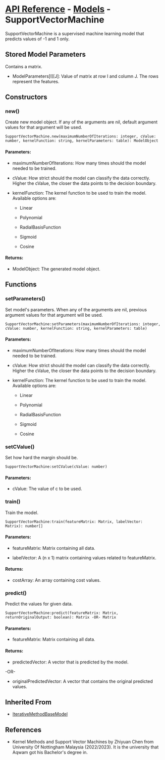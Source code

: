 # [API Reference](../../API.md) - [Models](../Models.md) - SupportVectorMachine

SupportVectorMachine is a supervised machine learning model that predicts values of -1 and 1 only.

## Stored Model Parameters

Contains a matrix.  

* ModelParameters[I][J]: Value of matrix at row I and column J. The rows represent the features.

## Constructors

### new()

Create new model object. If any of the arguments are nil, default argument values for that argument will be used.

```
SupportVectorMachine.new(maximumNumberOfIterations: integer, cValue: number, kernelFunction: string, kernelParameters: table): ModelObject
```

#### Parameters:

* maximumNumberOfIterations: How many times should the model needed to be trained.

* cValue: How strict should the model can classify the data correctly. Higher the cValue, the closer the data points to the decision boundary.

* kernelFunction: The kernel function to be used to train the model. Available options are:
  
  *  Linear

  *  Polynomial

  *  RadialBasisFunction

  *  Sigmoid

  *  Cosine

#### Returns:

* ModelObject: The generated model object.

## Functions

### setParameters()

Set model's parameters. When any of the arguments are nil, previous argument values for that argument will be used.

```
SupportVectorMachine:setParameters(maximumNumberOfIterations: integer, cValue: number, kernelFunction: string, kernelParameters: table)
```

#### Parameters:

* maximumNumberOfIterations: How many times should the model needed to be trained.

* cValue: How strict should the model can classify the data correctly. Higher the cValue, the closer the data points to the decision boundary.

* kernelFunction: The kernel function to be used to train the model. Available options are:
  
  *  Linear

  *  Polynomial

  *  RadialBasisFunction

  *  Sigmoid

  *  Cosine

### setCValue()

Set how hard the margin should be.

```
SupportVectorMachine:setCValue(cValue: number)
```

#### Parameters:

* cValue: The value of c to be used.

### train()

Train the model.

```
SupportVectorMachine:train(featureMatrix: Matrix, labelVector: Matrix): number[]
```
#### Parameters:

* featureMatrix: Matrix containing all data.

* labelVector: A (n x 1) matrix containing values related to featureMatrix.

#### Returns:

* costArray: An array containing cost values.

### predict()

Predict the values for given data.

```
SupportVectorMachine:predict(featureMatrix: Matrix, returnOriginalOutput: boolean): Matrix -OR- Matrix
```

#### Parameters:

* featureMatrix: Matrix containing all data.

#### Returns:

* predictedVector: A vector that is predicted by the model.

-OR-

* originalPredictedVector: A vector that contains the original predicted values.

## Inherited From

* [IterativeMethodBaseModel](IterativeMethodBaseModel.md)

## References

* Kernel Methods and Support Vector Machines by Zhiyuan Chen from University Of Nottingham Malaysia (2022/2023). It is the university that Aqwam got his Bachelor's degree in.
